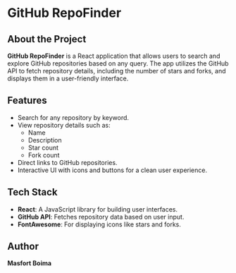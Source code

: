 # GitHub RepoFinder

## About the Project
**GitHub RepoFinder** is a React application that allows users to search and explore GitHub repositories based on any query. The app utilizes the GitHub API to fetch repository details, including the number of stars and forks, and displays them in a user-friendly interface.

## Features
- Search for any repository by keyword.
- View repository details such as:
  - Name
  - Description
  - Star count
  - Fork count
- Direct links to GitHub repositories.
- Interactive UI with icons and buttons for a clean user experience.

## Tech Stack
- **React**: A JavaScript library for building user interfaces.
- **GitHub API**: Fetches repository data based on user input.
- **FontAwesome**: For displaying icons like stars and forks.

## Author
**Masfort Boima**
